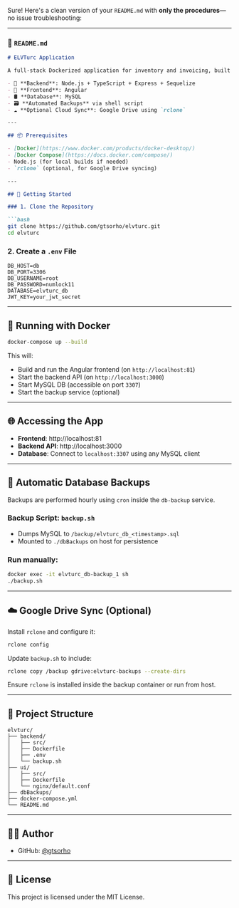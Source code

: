 Sure! Here's a clean version of your `README.md` with **only the procedures**—no issue troubleshooting:

---

### 📄 `README.md`

```markdown
# ELVTurc Application

A full-stack Dockerized application for inventory and invoicing, built with:

- 🔧 **Backend**: Node.js + TypeScript + Express + Sequelize
- 🎨 **Frontend**: Angular
- 🛢 **Database**: MySQL
- 🗃 **Automated Backups** via shell script
- ☁️ **Optional Cloud Sync**: Google Drive using `rclone`

---

## 📦 Prerequisites

- [Docker](https://www.docker.com/products/docker-desktop/)
- [Docker Compose](https://docs.docker.com/compose/)
- Node.js (for local builds if needed)
- `rclone` (optional, for Google Drive syncing)

---

## 🚀 Getting Started

### 1. Clone the Repository

```bash
git clone https://github.com/gtsorho/elvturc.git
cd elvturc
```

### 2. Create a `.env` File

```env
DB_HOST=db
DB_PORT=3306
DB_USERNAME=root
DB_PASSWORD=numlock11
DATABASE=elvturc_db
JWT_KEY=your_jwt_secret
```

---

## 🐳 Running with Docker

```bash
docker-compose up --build
```

This will:

- Build and run the Angular frontend (on `http://localhost:81`)
- Start the backend API (on `http://localhost:3000`)
- Start MySQL DB (accessible on port `3307`)
- Start the backup service (optional)

---

## 🌐 Accessing the App

- **Frontend**: http://localhost:81
- **Backend API**: http://localhost:3000
- **Database**: Connect to `localhost:3307` using any MySQL client

---

## 🔄 Automatic Database Backups

Backups are performed hourly using `cron` inside the `db-backup` service.

### Backup Script: `backup.sh`

- Dumps MySQL to `/backup/elvturc_db_<timestamp>.sql`
- Mounted to `./dbBackups` on host for persistence

### Run manually:

```bash
docker exec -it elvturc_db-backup_1 sh
./backup.sh
```

---

## ☁️ Google Drive Sync (Optional)

Install `rclone` and configure it:

```bash
rclone config
```

Update `backup.sh` to include:

```sh
rclone copy /backup gdrive:elvturc-backups --create-dirs
```

Ensure `rclone` is installed inside the backup container or run from host.

---

## 📂 Project Structure

```
elvturc/
├── backend/
│   ├── src/
│   ├── Dockerfile
│   ├── .env
│   └── backup.sh
├── ui/
│   ├── src/
│   ├── Dockerfile
│   └── nginx/default.conf
├── dbBackups/
├── docker-compose.yml
└── README.md
```

---

## 👨‍💻 Author

- GitHub: [@gtsorho](https://github.com/gtsorho)

---

## 📝 License

This project is licensed under the MIT License.
```

